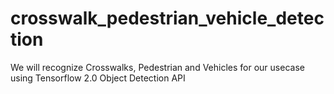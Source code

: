 # crosswalk_pedestrian_vehicle_detection
We will recognize Crosswalks, Pedestrian and Vehicles for our usecase using Tensorflow 2.0 Object Detection API
